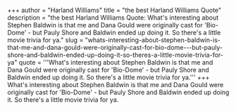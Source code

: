 +++
author = "Harland Williams"
title = "the best Harland Williams Quote"
description = "the best Harland Williams Quote: What's interesting about Stephen Baldwin is that me and Dana Gould were originally cast for 'Bio-Dome' - but Pauly Shore and Baldwin ended up doing it. So there's a little movie trivia for ya."
slug = "whats-interesting-about-stephen-baldwin-is-that-me-and-dana-gould-were-originally-cast-for-bio-dome---but-pauly-shore-and-baldwin-ended-up-doing-it-so-theres-a-little-movie-trivia-for-ya"
quote = '''What's interesting about Stephen Baldwin is that me and Dana Gould were originally cast for 'Bio-Dome' - but Pauly Shore and Baldwin ended up doing it. So there's a little movie trivia for ya.'''
+++
What's interesting about Stephen Baldwin is that me and Dana Gould were originally cast for 'Bio-Dome' - but Pauly Shore and Baldwin ended up doing it. So there's a little movie trivia for ya.
